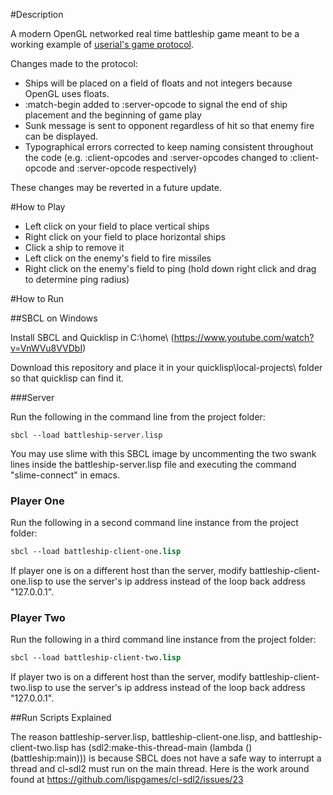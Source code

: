 #Description

A modern OpenGL networked real time battleship game meant to be a working example of [userial's game protocol](https://github.com/nklein/userial#protocol).  

Changes made to the protocol:

- Ships will be placed on a field of floats and not integers because OpenGL uses floats.
- :match-begin added to :server-opcode to signal the end of ship placement and the beginning of game play 
- Sunk message is sent to opponent regardless of hit so that enemy fire can be displayed.
- Typographical errors corrected to keep naming consistent throughout the code (e.g. :client-opcodes and :server-opcodes changed to :client-opcode and :server-opcode respectively)

These changes may be reverted in a future update.

#How to Play

- Left click on your field to place vertical ships 
- Right click on your field to place horizontal ships
- Click a ship to remove it
- Left click on the enemy's field to fire missiles
- Right click on the enemy's field to ping (hold down right click and drag to determine ping radius)

#How to Run

##SBCL on Windows

Install SBCL and Quicklisp in C:\home\ (https://www.youtube.com/watch?v=VnWVu8VVDbI)

Download this repository and place it in your quicklisp\local-projects\ folder so that quicklisp can find it.  

###Server

Run the following in the command line from the project folder:

```
sbcl --load battleship-server.lisp
```

You may use slime with this SBCL image by uncommenting the two swank lines inside the battleship-server.lisp file and executing the command "slime-connect" in emacs.

### Player One 

Run the following in a second command line instance from the project folder:

```lisp
sbcl --load battleship-client-one.lisp
```

If player one is on a different host than the server, modify battleship-client-one.lisp to use the server's ip address instead of the loop back address "127.0.0.1".

### Player Two

Run the following in a third command line instance from the project folder:

```lisp
sbcl --load battleship-client-two.lisp
```

If player two is on a different host than the server, modify battleship-client-two.lisp to use the server's ip address instead of the loop back address "127.0.0.1".

##Run Scripts Explained

The reason battleship-server.lisp, battleship-client-one.lisp, and battleship-client-two.lisp has (sdl2:make-this-thread-main (lambda () (battleship:main))) is because SBCL does not have a safe way to interrupt a thread and cl-sdl2 must run on the main thread. Here is the work around found at https://github.com/lispgames/cl-sdl2/issues/23